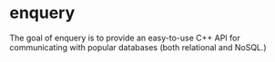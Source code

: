 # enquery

The goal of enquery is to provide an easy-to-use C++ API for communicating with popular databases (both relational and NoSQL.)
